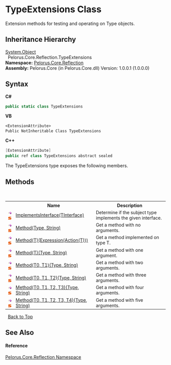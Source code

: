 # TypeExtensions Class
 

Extension methods for testing and operating on Type objects.


## Inheritance Hierarchy
<a href="http://msdn2.microsoft.com/en-us/library/e5kfa45b" target="_blank">System.Object</a><br />&nbsp;&nbsp;Pelorus.Core.Reflection.TypeExtensions<br />
**Namespace:**&nbsp;<a href="7183AF8D">Pelorus.Core.Reflection</a><br />**Assembly:**&nbsp;Pelorus.Core (in Pelorus.Core.dll) Version: 1.0.0.1 (1.0.0.0)

## Syntax

**C#**<br />
``` C#
public static class TypeExtensions
```

**VB**<br />
``` VB
<ExtensionAttribute>
Public NotInheritable Class TypeExtensions
```

**C++**<br />
``` C++
[ExtensionAttribute]
public ref class TypeExtensions abstract sealed
```

The TypeExtensions type exposes the following members.


## Methods
&nbsp;<table><tr><th></th><th>Name</th><th>Description</th></tr><tr><td>![Public method](media/pubmethod.gif "Public method")![Static member](media/static.gif "Static member")</td><td><a href="EA2144C0">ImplementsInterface(TInterface)</a></td><td>
Determine if the subject type implements the given interface.</td></tr><tr><td>![Public method](media/pubmethod.gif "Public method")![Static member](media/static.gif "Static member")</td><td><a href="D561B44F">Method(Type, String)</a></td><td>
Get a method with no arguments.</td></tr><tr><td>![Public method](media/pubmethod.gif "Public method")![Static member](media/static.gif "Static member")</td><td><a href="41505200">Method(T)(Expression(Action(T)))</a></td><td>
Get a method implemented on type T.</td></tr><tr><td>![Public method](media/pubmethod.gif "Public method")![Static member](media/static.gif "Static member")</td><td><a href="1FE08385">Method(T)(Type, String)</a></td><td>
Get a method with one argument.</td></tr><tr><td>![Public method](media/pubmethod.gif "Public method")![Static member](media/static.gif "Static member")</td><td><a href="414F5200">Method(T0, T1)(Type, String)</a></td><td>
Get a method with two arguments.</td></tr><tr><td>![Public method](media/pubmethod.gif "Public method")![Static member](media/static.gif "Static member")</td><td><a href="414E5200">Method(T0, T1, T2)(Type, String)</a></td><td>
Get a method with three arguments.</td></tr><tr><td>![Public method](media/pubmethod.gif "Public method")![Static member](media/static.gif "Static member")</td><td><a href="41555200">Method(T0, T1, T2, T3)(Type, String)</a></td><td>
Get a method with four arguments.</td></tr><tr><td>![Public method](media/pubmethod.gif "Public method")![Static member](media/static.gif "Static member")</td><td><a href="41545200">Method(T0, T1, T2, T3, T4)(Type, String)</a></td><td>
Get a method with five arguments.</td></tr></table>&nbsp;
<a href="#typeextensions-class">Back to Top</a>

## See Also


#### Reference
<a href="7183AF8D">Pelorus.Core.Reflection Namespace</a><br />
